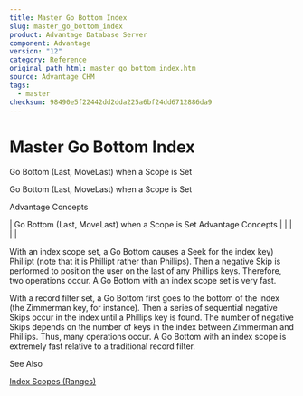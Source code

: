 ```yaml
---
title: Master Go Bottom Index
slug: master_go_bottom_index
product: Advantage Database Server
component: Advantage
version: "12"
category: Reference
original_path_html: master_go_bottom_index.htm
source: Advantage CHM
tags:
  - master
checksum: 98490e5f22442dd2dda225a6bf24dd6712886da9
---
```


# Master Go Bottom Index

Go Bottom (Last, MoveLast) when a Scope is Set

Go Bottom (Last, MoveLast) when a Scope is Set

Advantage Concepts

| Go Bottom (Last, MoveLast) when a Scope is Set  Advantage Concepts |  |  |  |  |

With an index scope set, a Go Bottom causes a Seek for the index key) Phillipt (note that it is Phillipt rather than Phillips). Then a negative Skip is performed to position the user on the last of any Phillips keys. Therefore, two operations occur. A Go Bottom with an index scope set is very fast.

With a record filter set, a Go Bottom first goes to the bottom of the index (the Zimmerman key, for instance). Then a series of sequential negative Skips occur in the index until a Phillips key is found. The number of negative Skips depends on the number of keys in the index between Zimmerman and Phillips. Thus, many operations occur. A Go Bottom with an index scope is extremely fast relative to a traditional record filter.

See Also

[Index Scopes (Ranges)](master_index_scopes_ranges.md)
